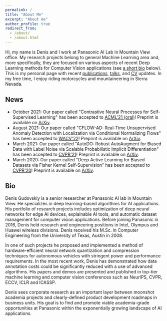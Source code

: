 ```yaml
---
permalink: /
title: "About Me"
excerpt: "About me"
author_profile: true
redirect_from:
  - /about/
  - /about.html
---
```


Hi, my name is Denis and I work at Panasonic AI Lab in Mountain View office. My research projects belong to general Machine Learning area and, more specifically, they are focused on various aspects of recent Deep Learning methods for Computer Vision applications (see [a short bio](#bio) below). This is my personal page with recent [publications](/publications/), [talks](/talks/), and [CV](/cv/) updates. In my free time, I enjoy riding motorcycles and mountaineering in Sierra Nevada.

## News

- October 2021: Our paper called "Contrastive Neural Processes for Self-Supervised Learning" has been accepted to [ACML'21 (oral)](http://www.acml-conf.org/2021/)! Preprint is available on [ArXiv](https://arxiv.org/abs/2110.13623).
- August 2021: Our paper called "CFLOW-AD: Real-Time Unsupervised Anomaly Detection with Localization via Conditional Normalizing Flows" has been accepted to [WACV'22](http://wacv2022.thecvf.com/)! Preprint is available on [ArXiv](https://arxiv.org/abs/2107.12571).
- March 2021: Our paper called "AutoDO: Robust AutoAugment for Biased Data with Label Noise via Scalable Probabilistic Implicit Differentiation" has been accepted to [CVPR'21](http://cvpr2021.thecvf.com/)! Preprint is available on [ArXiv](https://arxiv.org/abs/2103.05863).
- March 2020: Our paper called "Deep Active Learning for Biased Datasets via Fisher Kernel Self-Supervision" has been accepted to [CVPR'20](http://cvpr2020.thecvf.com/)! Preprint is available on [ArXiv](https://arxiv.org/abs/2003.00393).

## Bio

Denis Gudovskiy is a senior researcher at Panasonic AI lab in Mountain View. He specializes in deep learning-based algorithms for AI applications. His portfolio of research projects includes optimization of deep neural networks for edge AI devices, explainable AI tools, and automatic dataset management for computer vision applications. Before joining Panasonic in 2016, Denis held research and engineering positions in Intel, Olympus and Huawei wireless divisions. Denis received his M.Sc. in Computer Engineering from the University of Texas, Austin in 2008.

In one of such projects he proposed and implemented a method of hardware-efficient neural network quantization and compression techniques for autonomous vehicles with stringent power and performance requirements. In the most recent work, Denis has demonstrated how data annotation costs could be significantly reduced with a use of advanced algorithms. His papers and demos are presented and published in top-tier machine learning and computer vision conferences such as NeurIPS, CVPR, ECCV, ICLR and ICASSP.

Denis sees corporate research as an important layer between moonshot academia projects and clearly-defined product development roadmaps in business units. His goal is to find and promote viable academia-grade opportunities at Panasonic within the exponentially growing landscape of AI applications.
